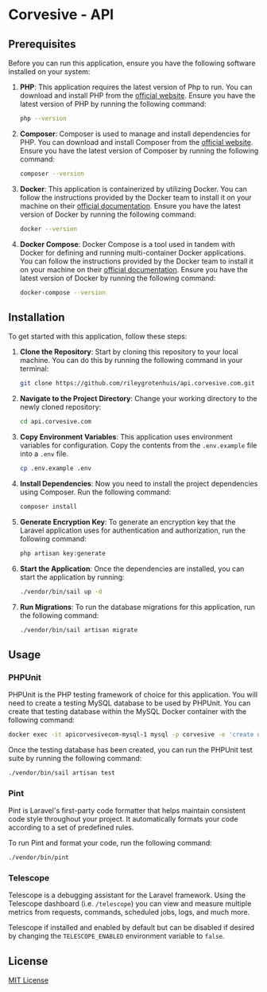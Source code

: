 # Corvesive - API

## Prerequisites

Before you can run this application, ensure you have the following software installed on your system:

1. **PHP**: This application requires the latest version of Php to run. You can download and install PHP from the [official website](https://www.php.net/downloads.php). Ensure you have the latest version of PHP by running the following command:

    ```bash
    php --version
    ```

2. **Composer**: Composer is used to manage and install dependencies for PHP. You can download and install Composer from the [official website](https://getcomposer.org/download/). Ensure you have the latest version of Composer by running the following command:

    ```bash
    composer --version
    ```
   
3. **Docker**: This application is containerized by utilizing Docker. You can follow the instructions provided by the Docker team to install it on your machine on their [official documentation](https://docs.docker.com/get-docker/). Ensure you have the latest version of Docker by running the following command:

    ```bash
    docker --version
    ```

4. **Docker Compose**: Docker Compose is a tool used in tandem with Docker for defining and running multi-container Docker applications. You can follow the instructions provided by the Docker team to install it on your machine on their [official documentation](https://docs.docker.com/compose/install/). Ensure you have the latest version of Docker by running the following command:

    ```bash
    docker-compose --version
    ```

## Installation

To get started with this application, follow these steps:

1. **Clone the Repository**: Start by cloning this repository to your local machine. You can do this by running the following command in your terminal:

    ```bash
    git clone https://github.com/rileygrotenhuis/api.corvesive.com.git
    ```

2. **Navigate to the Project Directory**: Change your working directory to the newly cloned repository:

    ```bash
    cd api.corvesive.com
    ```

3. **Copy Environment Variables**: This application uses environment variables for configuration. Copy the contents from the `.env.example` file into a `.env` file.

    ```bash
    cp .env.example .env
    ```

4. **Install Dependencies**: Now you need to install the project dependencies using Composer. Run the following command:

    ```bash
    composer install
    ```
   
5. **Generate Encryption Key**: To generate an encryption key that the Laravel application uses for authentication and authorization, run the following command:

    ```bash
    php artisan key:generate
    ```
   
6. **Start the Application**: Once the dependencies are installed, you can start the application by running:

    ```bash
    ./vendor/bin/sail up -d
    ```
   
7. **Run Migrations**: To run the database migrations for this application, run the following command:

    ```bash
    ./vendor/bin/sail artisan migrate
    ```
   
## Usage

### PHPUnit

PHPUnit is the PHP testing framework of choice for this application. You will need to create a testing MySQL database to be used by PHPUnit. You can create that testing database within the MySQL Docker container with the following command:

```bash
docker exec -it apicorvesivecom-mysql-1 mysql -p corvesive -e 'create database testing;'
```

Once the testing database has been created, you can run the PHPUnit test suite by running the following command:

```bash
./vendor/bin/sail artisan test
```

### Pint

Pint is Laravel's first-party code formatter that helps maintain consistent code style throughout your project. It automatically formats your code according to a set of predefined rules.

To run Pint and format your code, run the following command:

```bash
./vendor/bin/pint
```

### Telescope

Telescope is a debugging assistant for the Laravel framework. Using the Telescope dashboard (i.e. `/telescope`) you can view and measure multiple metrics from requests, commands, scheduled jobs, logs, and much more.

Telescope if installed and enabled by default but can be disabled if desired by changing the `TELESCOPE_ENABLED` environment variable to `false`.

## License

[MIT License](LICENSE.txt)
